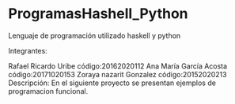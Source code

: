 # ProgramasHashell_Python

Lenguaje de programación utilizado haskell y python

Integrantes:

Rafael Ricardo Uribe código:20162020112
Ana María García Acosta código:20171020153
Zoraya nazarit Gonzalez código:20152020213
Descripción: En el siguiente proyecto se presentan ejemplos de programacion funcional.
